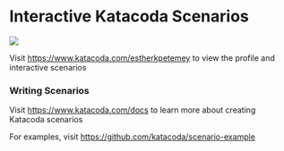 # Interactive Katacoda Scenarios

[![](http://shields.katacoda.com/katacoda/estherkpetemey/count.svg)](https://www.katacoda.com/estherkpetemey "Get your profile on Katacoda.com")

Visit https://www.katacoda.com/estherkpetemey to view the profile and interactive scenarios

### Writing Scenarios
Visit https://www.katacoda.com/docs to learn more about creating Katacoda scenarios

For examples, visit https://github.com/katacoda/scenario-example
